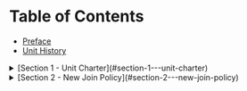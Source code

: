 # Table of Contents

- [Preface](#preface)
- [Unit History](#unit-history)

<details>
	<summary>[Section 1 - Unit Charter](#section-1---unit-charter)</summary>
	
  * [1-1. Unit Identity](#1-1-unit-identity)
  * [1-2. Base Sections](#1-2-base-sections)
  * [1-3. Mission Statement](#1-3-mission-statement)
</details>

<details>
  <summary>[Section 2 - New Join Policy](#section-2---new-join-policy)</summary>
  
  * [2-1. Overview](#2-1-overview)
  * [2-2. Qualification](#2-2-qualification)
  <details>
    <summary>[2-3. Standardized Application Process](#2-3-standardized-application-process)</summary>
    
   * [2-3.A. Multi-Membership](#2-3a-multi-membership)
   * [2-3.B. Returning Members](#2-3b-returning-members)
  </details>
  
  <details>
  * [2-4. Basic Training](#2-4-basic-training)
    + [2-4.A. Recruit Training](#2-4a-recruit-training)
    + [2-4.B School of Infantry](#2-4b-school-of-infantry)
      - [2-4.B.1 Infantry Training Battalion](#2-4b1-infantry-training-battalion)
      - [2-4.B.2 Fleet Medical Training Battalion](#2-4b2-fleet-medical-training-battalion)
  * [2-5. Personnel Assignment Policy](#2-5-personnel-assignment-policy)
  * [2-6. Military Occupational Specialty Training](#2-6-military-occupational-specialty-training)
  * [2-7. Points and Rifle Range Qualifications](#2-7-points-and-rifle-range-qualifications)
  * [2-8. 30 Day Billet Lock Policy](#2-8-30-day-billet-lock-policy)
  * [2-9. Special Recruiting Policies](#2-9-special-recruiting-policies)
  * [2-10. Restrictions](#2-10-restrictions)
</details>

# Preface

The purpose of this manual is to aid members of the 15th Marine Expeditionary Unit (15th MEU) Realism Unit in understanding the rules and regulations that define and guide this unit. These rules and regulations are commonly referred to in Marine terminology as Standard Operating Procedures (SOP). The SOP’s are the rules that govern specific actions within this unit and are followed with few exceptions. Temporary waivers to SOP are only authorized by the Command Staff.

The SOP’s were created by the Command Staff to guide daily operations and implement a plan for the future of this unit. The SOP’s were carefully tailored to fit the needs of the unit and have been revised over the years to adapt to new challenges and situations. These revisions have come from Command Staff review and member suggestions upon identifying a problem or better way of doing things. All changes to unit SOPs must be approved by the Command Staff.

Please contact the MEU HQ with questions, corrections or errors regarding this manual.

# Unit History

In June 2007, two gamers from the 22nd MEU, and Battlefield 2 Project Reality Unit, got together to test a new game on the market. These two gamers instantly fell in love with the variety and realism the game offered, despite its many bugs at the time. Mere days after downloading the demo, both gamers picked up the retail version and called aboard another two players from the 22nd MEU. That game was Armed Assault, or as it’s now known, ArmA 1. After a series of lengthy conversations between the four gamers, one of them an ex-marine, they parted ways with the 22nd MEU to stand up their own unit. Three of the four gamers would take leadership roles, as the ex-marine would strictly consult.

On 21 June 2007, these four gamers stood up the 15th MEU Realism Unit: 1stLt J. Schultz, 1stLt J. Savage, GySgt Phillips, and soon-to-be Sgt Tigernan. The founding composition of the 15th MEU comprised two fireteams from 1st Platoon Echo Company 2/4, supported by two AH-1s and two MH-6s (due to the lack of UH-1s in ArmA 1) from HMLA-369, the “Gunfighters” and “Gunrunners”.

Faced with increasing membership and increasing real-world obligations, GySgt Phillips resigned from his role as the platoon sergeant. Sgt Tigernan stood up to the task and would eventually take on the role of MEU 1stSgt. The rest is written in stone.

As the 15th MEU steadily grew, it added new billets and new supporting elements to complement the ever-expanding infantry section. Over the last decade of unit history, a large number of sections have been added, removed, returned, consolidated, replaced, and held dear by our members.

The sections that have at one point or another been added to the 15th MEU are:

Date      | Element Name
----------|--------------
26NOV2007 | 1st Platoon, Delta Company, 1st Tank Battalion, "Spartans" †
29DEC2007 | Combat Logistics Battalion 15, "Burbank" ** †
26JAN2008 | VMA-513 "Flying Nightmares" †
26JAN2008 | VMM-268 "Red Dragons" †
14APR2008 | 2nd Platoon, Bravo Company, "Gators" †
14APR2008 | Weapons platoon, Echo Company
Unknown Date | VMFA-323, "Death Rattlers", Exact date unknown †
15JUN2009 | 2nd Platoon, Charlie Company, "War Pigs" †
15JUN2009 | 3rd Platoon, Alpha Company, "Spectre" †
Q1 2012 | HMH-466, "Wolfpack" (later designated as HMH-465 "Warhorse") 
30APR2013 | Foxtrot Company, 2nd Battalion, 4th Marines "Haymaker" †
13NOV2013 | India Battery 3/12, "Battlestar" †
12JAN2014 | Joint Terminal Attack Controllers "Griffon" and "Havoc"
26FEB2014 | VMFA(AW)-255, "Vikings" †
03MAR2014 | 1st Platoon, Charlie Company, 1st LAR Battalion, "Marauder" †
29JUN2014 | VMM-165 “White Knights” †
01JUL2014 | VMA-211 “Wake Island Avengers” †
21JUL2014 | Golf Company, 2nd Battalion, 4th Marines “Raider” †
15NOV2015 | 15th MEU Cadet Corps “Condor, “Poacher” and “Challenger” †
15OCT2018 | Armor Composite Platoon, Battalion Landing Team 3/1
22APR2019 | VMA-214 “Black Sheep”

† - sections that have since closed <br> ** - sections that have since closed and reopened

On top of these additions, the inner workings of the unit have grown to accommodate the manpower required to run a behemoth like the 15th. Each S-denoted section serves as a specific vertebrae on a delicate spine that carries the weight of the MEU.

These sections are:
 * S-1 Personnel
 * S-2 Intelligence
 * S-3 Training and Operations
 * S-4 Logistics
 * S-9 Civil Affairs

To also cope with the growing numbers and possible tensions that may rise when hundreds of unknowns get together, the MEU currently has several Unit Counselors in service who welcome all members with open doors in the occasion of a unit related dispute.

Along with new elements, the MEU has also seen a wide range of schools and courses
put into use during its lifespan. These include the Flight School, ITB, MCT, FMSS, Leadership courses, specific MOS training, and different Range Courses to name a few.

Back when the unit was taking its first steps, the only actual course you had to take was Recruit Training. The Recruit Training document currently in use has an edit history all the way back to 2007, when the unit was first founded, making it the oldest training document in use.

In its current state, the 15th MEU stands as one of the largest and most popular realism units out on the market, satisfying online gamers with "as-close-as-you-want-to-get" Marine action.

On January 28, 2013. The 15th MEU surpassed 1000 trained recruits. On May 16, 2014 the 2000th recruit joined the unit, with the 3000th member joining August 27, 2016.

LtCol Saarema
S-9 Unit Historian

# Section 1 - Unit Charter

## 1-1. Unit Identity

Branch: US Marine Corps
Operation type: Large-scale combined arms
Unit: 15th MEU
Purpose: To emulate the United States Marine Corps in a simulated USMC environment
Logo: Main is modified official 15th MEU Logo, Merchandise is Crossed Rifles, Watermark is Command Staff

## 1-2. Base Sections

This section denotes the unit’s minimum size. Closure of the sections/elements listed below is not authorized without the rescindment of this policy.

 * 1x Rifle Platoon (2x Infantry Squads) w/ attached Corpsman and HQ
 * 1/3x Weapons Platoon (1x MG Squad) w/ attached Corpsman and HQ
 * 2x M1A1 Abrams Tanks
 * 1x UH-1Y Huey
 * 1x AH-1Z Cobra
 * 1x AV-8B Harrier

## 1-3. Mission Statement

The mission of the 15th Marine Expeditionary Unit is to establish an ArmA III gaming community that emulates the environment of the United States Marine Corps through use of equipment, tactics, training, and a moral code of conduct. The higher objective of this emulation is an environment conducive to the personal growth of 15th MEU members in their teamwork, leadership, and morality

# Section 2 - New Join Policy 

## 2-1. Overview

New joins follow a structured training program to become members of our unit. New joins will enter our Recruit Pipeline; a series of training events to gain the basic knowledge and skills necessary to fill an entry level billet. This training program provides team leaders with capable team members and affords the new join an opportunity to decide if they are a good fit for our unit before progressing further.

## 2-2. Qualification

The following denotes the minimum requirements to gain access to the unit as a member. Applicants must be at least 16 years of age. All applicants must have a valid legal working copy of Armed Assault III and the APEX DLC. All applicants must have a working microphone/ speakers/ headset with a working Teamspeak 3 VoIP Client. Finally, all applicants must successfully complete the standardized application process.

## 2-3. Standardized Application Process

All new joins will follow a standardized application process which consists of filling out the appropriate unit application. All 16+ applicants must seek entry into the 15th MEU as a Basic Unit Member and fill out the approved Basic Unit Member Application. All applications must be properly filled out and checked over by a member of the Recruiting Detachment. Any discrepancies or omissions in this application will delay the potential new member from entering the Recruit Pipeline. All Recruiting Detachment personnel will respond to the application once processed in one the following ways:

 1. ACCEPTED: The application topic name will be denoted with “ACCEPTED” and a reply to the application will be posted with the approved automated acceptance response. Accepted applicants will receive a welcome message via private message on the forum. This message will include reporting and training instructions.

 2. DENIED: The application topic name will be denoted with “DENIED” and a reply to the application will be posted with the approved automated denial response. The applicant will be notified via PM as to the reason for the denial along with contact information should the applicant wish to discuss the matter further

 3. RECYCLED: The application topic name will be denoted with “RECYCLED” and a reply to the application will be posted with the appropriate response. This type of denial is only used when the applicant is timed out, or otherwise withdraws their application.

 4. NEEDS APPLICANTS ATTENTION: The application topic name will be denoted with “NEEDS APPLICANTS ATTENTION” and a reply to the application will be posted with the information needed for the applicant to correct the discrepancy identified in the application.

 5. ON HOLD: The application is awaiting a response from another S-section or other personnel outside of recruiting in order to process the application. Needed parties have been informed and a response will be sent as soon as possible.

### 2-3.A. Multi-Membership

No member in the unit may have more than one membership to the unit. Members are free to request a name change for privacy purposes, but new membership profiles are not authorized. Should a member be found to be in violation of this policy, their most recently created membership account will be removed from the unit and all information maintained on the individual's personnel file will be transferred to their remaining active membership account. 

### 2-3.B. Returning Members

All past unit members that are seeking to regain entry into the unit, and are no longer affiliated with the 15th MEU at their current state, must re-complete the standardized application process. All applications must be properly filled out and checked over by a member of the Recruiting Detachment. Once processed, all returning member applications will be flagged for review by one of the designated S-1 Personnel Clerks who will review the application and all pertinent information regarding the member's previous membership for reasons the member should not regain access to the unit, should any exist. The application topic name will be denoted with “S-1 Flag” and the appropriate automated message will be posted in reply to the application. In the event a reason is identified why the returning member should be denied entry, The S-1 Personnel Clerk will forward this information to the S-1 Personnel Officer for review. The S-1 Personnel Officer will then determine how to proceed with the applicant and react accordingly. Additionally, all returning Aviation Combat Element (ACE) Personnel will require review and approval from the ACE Commanding Officer before being approved for return to Aviation Combat Element.

## 2-4. Basic Training

Basic Training consists of two separate phases: Recruit Training and the School of Infantry (ITB/FMTB). 

### 2-4.A. Recruit Training

Recruit Training is the first phase of Basic Training. It is a series of three (3) training sessions that are required for every new applicant to complete before becoming a new member of the Unit. At the end of Recruit Training Day 3, graduates are asked to choose an entry-level billet from the Currently Open Billets. The Recruit Training Instructors will process the graduates’ forum profiles and provide them access to the appropriate forum to report in. If the graduate has a desired Platoon/Detachment and Squad/Section, they may request it while reporting in. Most requests are granted, however staffing changes occur often and graduates are asked to provide a backup billet choice in case the billet they requested is closed. Graduates who request 0311 Rifleman do not have to choose a backup billet.

### 2-4.B School of Infantry

The School of Infantry (SOI) is the second phase of Basic Training, and is required for all Ground Combat Element (GCE) members. At SOI, new unit members are separated into two different training schools depending on their Military Occupational Specialty (MOS): Infantry Training Battalion (ITB) and Fleet Medical Training Battalion (FMTB).

#### 2-4.B.1 Infantry Training Battalion

All members entering any 03 Occupational Field (0311 Rifleman, 0331 Machine Gunner, and 1800 Armor crewman) will enter the Infantry Training Battalion (ITB) at SOI. Here, they will take three courses (Heliborne Infantry School, Motorized Infantry School, and Mechanized/Amphibious Infantry School) learning the infantry skills required in the 15th MEU (SOC) Realism Unit. Once completing this course, all members meeting appropriate time in grade and combined score will be eligible for promotion to Private First Class. Members not taking a 0311 MOS will receive further specialized training within their MOS from their assigned unit.

#### 2-4.B.2 Fleet Medical Training Battalion

All members entering the HM-8404 Occupational Field will enter the Fleet Medical Training Battalion (FMTB) at SOI. Here, they will take part in a two day course over the span of one week designed to teach new corpsman the basics of both combat tactics and casualty care. While the real life FMTB has nothing to do with SOI, our unit has grouped it with ITB for convenience. 

## 2-5. Personnel Assignment Policy

Personnel are free to request a specific assignment that they would like to fill, but there is no guarantee that this request will be honored. After completing Recruit Training, personnel that do not request a specific assignment will be assigned to billets based on an as needed basis. This means that personnel will fill vacancies which exist in the order of most under strengthened section first. Once a section is brought to the same number of active members as its counterpart, personnel will be assigned equally across the entirety of the MOS Field. With all this in mind, all attempts to keep individual groups of friends together will be made, but will not directly conflict with this policy.

## 2-6. Military Occupational Specialty Training

Every new join to the unit is destined for a particular billet that he will fill. This training is considered MOS Training. All other non 0311 Rifleman and HM-8404 Hospital Corpsman go through a one to two hour course on the specifics of their job with the unit. New joins wanting to become pilots must have 90 days time in service before they are eligible to apply for the Student Pilot Program within ACE (A 45 day TIS waiver may be applied to any ACE application opening that remains unfilled for 3 weeks). 

## 2-7. Points and Rifle Range Qualifications

New recruits entering the Recruit Pipeline may attend training outside of the School of Infantry trainings, but may not earn CSE points until the completion of Recruit Training. New joins also may not attend unit wide operations or ITX’s until its completion. New joins will have their first opportunity to fire a rifle range after Recruit Training by utilizing the rifle range schedule and attending a time and date specified there. A qualifying rifle range score is required for promotion to E-3. Standard Rifle Range Policy is in effect; they may only shoot for score three times in between the qualification period. 

## 2-8. 30 Day Billet Lock Policy

Upon completion of recruit training, you will select an MOS. After that selection you will be locked into that MOS for 30 days. 

## 2-9. Special Recruiting Policies

Should any new members join the unit and bring with them two or more friends that complete SOI, we will allow one of the group members to be authorized a meritorious promotion to the rank of Private First Class. The group members must decide who among them shall receive this meritorious promotion. Should the members not agree then no meritorious promotion shall be authorized. This promotion does not come with a guarantee of a leadership billet. Additionally, if six or more members of a group complete SOI, one of the members is authorized meritorious Lance Corporal and one member meritorious Private First Class with the same guidelines of selection as above. No other meritorious promotions are authorized.

## 2-10. Restrictions

In the interest of fairness the 15th MEU (SOC) does not recognize other unit’s ranks or real military ranks for transfer into the unit. There is no real way to confirm a person’s status in the real world without a meet and greet and that is not going to be conducted or authorized by the Command Staff. Other unit ranks are not recognized because we do not know what their promotion guidelines are like and how a member became a certain rank within that organization. In short, everyone earns their rank in the 15th MEU (SOC) from the ground up.
<!--stackedit_data:
eyJoaXN0b3J5IjpbLTEwNTAzNzg2OTQsMjE0MTgzMDgwMiw0MD
c2NTkzMTBdfQ==
-->